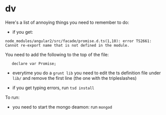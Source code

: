dv
==

Here's a list of annoying things you need to remember to do:

- if you get:
```
node_modules/angular2/src/facade/promise.d.ts(1,10): error TS2661: Cannot re-export name that is not defined in the module.
```
You need to add the following to the top of the file:
```
   declare var Promise;
```
- everytime you do a `grunt lib` you need to edit the ts definition file
under `lib/` and remove the first line (the one with the tripleslashes)

- if you get typing errors, run `tsd install`


To run:
- you need to start the mongo deamon: run `mongod`
